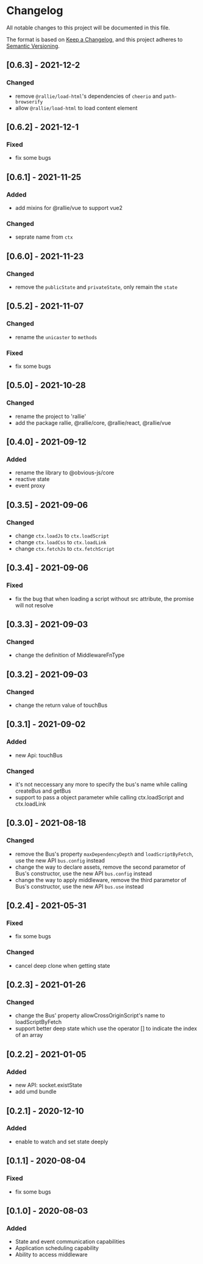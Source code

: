 # Changelog
All notable changes to this project will be documented in this file.

The format is based on [Keep a Changelog](https://keepachangelog.com/en/1.0.0/),
and this project adheres to [Semantic Versioning](https://semver.org/spec/v2.0.0.html).

## [0.6.3] - 2021-12-2
### Changed
- remove `@rallie/load-html`'s dependencies of `cheerio` and `path-browserify`
- allow `@rallie/load-html` to load content element

## [0.6.2] - 2021-12-1
### Fixed
- fix some bugs

## [0.6.1] - 2021-11-25
### Added
- add mixins for @rallie/vue to support vue2
### Changed
- seprate name from `ctx`

## [0.6.0] - 2021-11-23
### Changed
- remove the `publicState` and `privateState`, only remain the `state`
## [0.5.2] - 2021-11-07
### Changed
- rename the `unicaster` to `methods`

### Fixed
- fix some bugs

## [0.5.0] - 2021-10-28
### Changed
- rename the project to 'rallie'
- add the package rallie, @rallie/core, @rallie/react, @rallie/vue

## [0.4.0] - 2021-09-12
### Added
- rename the library to @obvious-js/core
- reactive state
- event proxy
## [0.3.5] - 2021-09-06
### Changed
- change `ctx.loadJs` to `ctx.loadScript`
- change `ctx.loadCss` to `ctx.loadLink`
- change `ctx.fetchJs` to `ctx.fetchScript`

## [0.3.4] - 2021-09-06
### Fixed
- fix the bug that when loading a script without src attribute, the promise will not resolve

## [0.3.3] - 2021-09-03
### Changed
- change the definition of MiddlewareFnType

## [0.3.2] - 2021-09-03
### Changed
- change the return value of touchBus
## [0.3.1] - 2021-09-02
### Added
- new Api: touchBus
### Changed
- it's not neccessary any more to specify the bus's name while calling createBus and getBus
- support to pass a object parameter while calling ctx.loadScript and ctx.loadLink
## [0.3.0] - 2021-08-18
### Changed
- remove the Bus's property `maxDependencyDepth` and `loadScriptByFetch`, use the new API `bus.config` instead
- change the way to declare assets, remove the second parametor of Bus's constructor, use the new API `bus.config` instead
- change the way to apply middleware, remove the third parametor of Bus's constructor, use the new API `bus.use` instead

## [0.2.4] - 2021-05-31
### Fixed
- fix some bugs
### Changed
- cancel deep clone when getting state

## [0.2.3] - 2021-01-26
### Changed
- change the Bus' property allowCrossOriginScript's name to loadScriptByFetch
- support better deep state which use the operator [] to indicate the index of an array

## [0.2.2] - 2021-01-05
### Added
- new API: socket.existState
- add umd bundle
## [0.2.1] - 2020-12-10
### Added
- enable to watch and set state deeply

## [0.1.1] - 2020-08-04
### Fixed
- fix some bugs
## [0.1.0] - 2020-08-03
### Added
- State and event communication capabilities
- Application scheduling capability
- Ability to access middleware